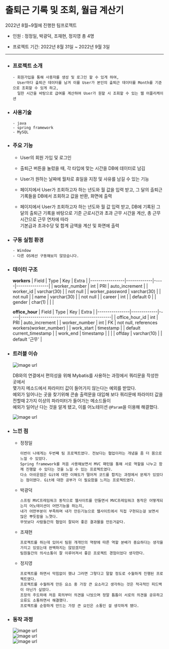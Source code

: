 # 출퇴근 기록 및 조회, 월급 계산기
  
  2022년 8월~9월에 진행한 팀프로젝트  
    
  - 인원 : 정정일, 박광덕, 조재현, 정지영 총 4명
  
  - 프로젝트 기간: 2022년 8월 31일 ~ 2022년 9월 3일  
    
--------------------------------------------------------------------------------------------------------------------------------------------------- 
  
* ### 프로젝트 소개  
  
  ```
  - 회원가입을 통해 사용자를 생성 및 로그인 할 수 있게 하여,  
    User마다 출퇴근 데이터를 남겨 이를 User가 본인의 출퇴근 데이터를 Month를 기준으로 조회할 수 있게 하고,   
    일한 시간을 바탕으로 급여를 계산하여 User가 원할 시 조회할 수 있는 웹 어플리케이션  
  ```
  
* ### 사용기술 
   
  ```
  - java
  - spring framework
  - MySQL
  ```
  
* ### 주요 기능  
  
  - User의 회원 가입 및 로그인  
      
  - 출퇴근 버튼을 눌렀을 때, 각 타입에 맞는 시간을 DB에 데이터로 남김     
    
  - User가 원하는 날짜에 월차로 휴일을 지정 및 사유를 남길 수 있는 기능
    
  - 페이지에서 User가 조회하고자 하는 년도와 월 값을 입력 받고, 그 달의 출퇴근 기록들을 DB에서 조회하고 값을 반환, 화면에 출력 
    
  - 페이지에서 User가 조회하고자 하는 년도와 월 값 입력 받고, 
    DB에 기록된 그 달의 출퇴근 기록을 바탕으로 기준 근로시간과 초과 근무 시간을 계산, 총 근무시간으로 근무 연차에 따라   
    기본급과 초과수당 및 합계 금액을 계산 및 화면에 출력  
    
* ### 구동 실험 환경
  
  ```
  - Window  
  - 다른 OS에선 구동해보지 않았습니다.
  ```
    
* ### 데이터 구조  

  **workers**
  | Field           | Type        | Key | Extra          |
  |-----------------|-------------|-----|----------------|
  | worker_number   | int         | PRI | auto_increment |
  | worker_id       | varchar(30) |     | not null       |
  | worker_password | varchar(30) |     | not null       |
  | name            | varchar(30) |     | not null       |
  | career          | int         |     | default 0      |
  | gender          | char(1)     |     |                |
    
  **office_hour**
  | Field          | Type        | Key | Extra                                       |
  |----------------|-------------|-----|---------------------------------------------|
  | office_hour_id | int         | PRI | auto_increment                              |
  | worker_number  | int         | FK  | not null, references workers(worker_number) |
  | work_start     | timestamp   |     | default current_timestamp                   |
  | work_end       | timestamp   |     |                                             |
  | offday         | varchar(10) |     | default '근무'                              |
  
* ### 트러블 이슈  
  
  ![image url](https://github.com/12OneTwo12/webApplication-project-220831/blob/main/plan/trouple.png?raw=true)   
      
  DB와의 연결에서 편의성을 위해 Mybatis를 사용하는 과정에서 쿼리문을 작성한 곳에서   
  몇가지 메소드에서 파라미터 값이 들어가지 않는다는 예외를 받았다.    
  예외가 일어나는 곳을 찾기위해 콘솔 출력문을 대입해 보다 쿼리문에 파라미터 값을 전할때 2가지 이상의 파라미터가 들어가는 메소드들이   
  예외가 일어난 다는 것을 알게 됐고, 이를 어노테이션 ```@Param```을 이용해 해결했다.   
    
  ![image url](https://github.com/12OneTwo12/webApplication-project-220831/blob/main/plan/trouple2.png?raw=true)  
    
      
* ### 느낀 점

  - 정정일  
    
    ```
    이번이 나에게는 두번째 팀 프로젝트였다. 전보다는 협업이라는 개념을 좀 더 몸으로 느낄 수 있었다.  
    Spring framework를 처음 사용해보면서 MVC 패턴을 통해 서로 역할을 나누고 함께 진행할 수 있다는 것을 느낄 수 있는 프로젝트였다.  
    다소 아쉬운점은 Git에 대한 이해도가 떨어져 코드를 합치는 과정에서 문제가 있었다는 점이였다. Git에 대한 공부가 더 필요함을 느끼는 프로젝트였다.  
    ```
    
  - 박광덕  
    
    ```
    스프링 MVC프레임워크 동작으로 웹사이트를 만들면서 MVC프레임워크 동작은 어떻게되는지 어노테이션이 어떤기능을 하는지,   
    내가 어떤부분이 부족하며 내가 만든기능으로 웹사이트에서 직접 구현되는걸 보면서 많은 뿌듯함을 느꼇다.  
    무엇보다 사람들간의 협업이 잘되어 좋은 결과물을 만든거같다.  
    ```
  
  - 조재현  
    
    ```
    프로젝트를 하는데 있어서 팀원 개개인의 역량에 따른 역할 분배가 중요하다는 생각을 가지고 있었는데 완벽하지는 않았겠지만   
    팀원들간의 의사소통이 잘 이루어져서 좋은 프로젝트 경험이었다 생각한다.  
    ```
   
  - 정지영  
    
    ```
    프로젝트를 하면서 막힘없이 했냐 그러면 그렇다고 말할 정도로 수월하게 진행된 프로젝트였다.   
    프로젝트를 수월하게 만든 요소 중 가장 큰 요소라고 생각하는 것은 적극적인 피드백이 아닌가 싶었다.   
    조장의 주도하에 처음 회의부터 의견을 나눴으며 정말 틈틈이 서로의 의견을 공유하고 오류도 소통하면서 해결했다.    
    프로젝트를 순항하게 만드는 가장 큰 요인은 소통인 걸 생각하게 됐다.  
    ```
      
* ### 동작 과정  

  ![image url](https://github.com/12OneTwo12/webApplication-project-220831/blob/main/plan/ezgif.com-gif-maker%20(1).gif?raw=true)   
  ![image url](https://github.com/12OneTwo12/webApplication-project-220831/blob/main/plan/ezgif.com-gif-maker%20(3).gif?raw=true)   
  ![image url](https://github.com/12OneTwo12/webApplication-project-220831/blob/main/plan/ezgif.com-gif-maker%20(4).gif?raw=true)   
